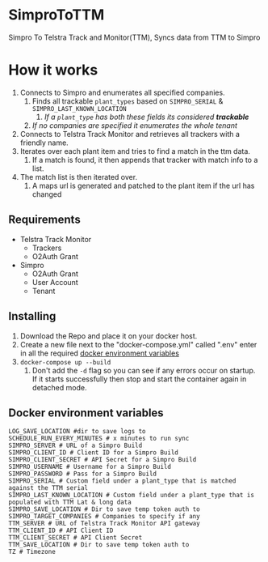 # SimproToTTM
 Simpro To Telstra Track and Monitor(TTM), Syncs data from TTM to Simpro

# How it works
 1. Connects to Simpro and enumerates all specified companies.
    1. Finds all trackable `plant_types` based on `SIMPRO_SERIAL` & `SIMPRO_LAST_KNOWN_LOCATION`
        1. _If a `plant_type` has both these fields its considered **trackable**_
    1. _If no companies are specified it enumerates the whole tenant_
 2. Connects to Telstra Track Monitor and retrieves all trackers with a friendly name.
 3. Iterates over each plant item and tries to find a match in the ttm data. 
    1. If a match is found, it then appends that tracker with match info to a list.
 4. The match list is then iterated over.
    1. A maps url is generated and patched to the plant item if the url has changed

## Requirements
 - Telstra Track Monitor
    - Trackers
    - O2Auth Grant
 - Simpro
    - O2Auth Grant
    - User Account
    - Tenant

## Installing
1. Download the Repo and place it on your docker host.
1. Create a new file next to the "docker-compose.yml" called ".env" enter in all the required [docker environment variables](#docker-environment-variables)
1. `docker-compose up --build`
   1. Don't add the `-d` flag so you can see if any errors occur on startup.\
   If it starts successfully then stop and start the container again in detached mode.

## Docker environment variables
~~~
LOG_SAVE_LOCATION #dir to save logs to
SCHEDULE_RUN_EVERY_MINUTES # x minutes to run sync
SIMPRO_SERVER # URL of a Simpro Build
SIMPRO_CLIENT_ID # Client ID for a Simpro Build
SIMPRO_CLIENT_SECRET # API Secret for a Simpro Build
SIMPRO_USERNAME # Username for a Simpro Build
SIMPRO_PASSWORD # Pass for a Simpro Build
SIMPRO_SERIAL # Custom field under a plant_type that is matched against the TTM serial
SIMPRO_LAST_KNOWN_LOCATION # Custom field under a plant_type that is populated with TTM Lat & long data
SIMPRO_SAVE_LOCATION # Dir to save temp token auth to
SIMPRO_TARGET_COMPANIES # Companies to specify if any
TTM_SERVER # URL of Telstra Track Monitor API gateway
TTM_CLIENT_ID # API Client ID 
TTM_CLIENT_SECRET # API Client Secret
TTM_SAVE_LOCATION # Dir to save temp token auth to
TZ # Timezone
~~~